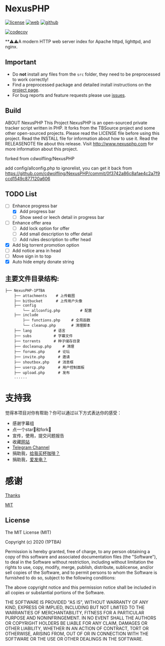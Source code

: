 # NexusPHP

[![license][license-img]][github] [![web][web-img]][web] [![github][github-img]][github]

[![codecov](https://codecov.io/gh/tgbot-collection/YYeTsBot/branch/master/graph/badge.svg?token=ZL1GCIF95D)](https://github.com/Joyist2021/NexusPHP-1PTBA)

**⚠️⚠️A modern HTTP web server index for Apache httpd, lighttpd, and nginx.


## Important

* Do **not** install any files from the `src` folder, they need to be
  preprocessed to work correctly!
* Find a preprocessed package and detailed install instructions on the
  [project page][web].
* For bug reports and feature requests please use [issues][github-issues].


## Build

ABOUT NexusPHP
This Project NexusPHP is an open-sourced private tracker script written in PHP.
It forks from the TBSource project and some other open-sourced projects.
Please read the LICENSE file before using this project.
Read the INSTALL file for information about how to use it.
Read the RELEASENOTE file about this release.
Visit http://www.nexusphp.com for more information about this project.

forked from cdwolfling/NexusPHP

add config/allconfig.php to ignorelist, you can get it back from https://github.com/cdwolfling/NexusPHP/commit/0f3742a86c8afae4c2a7f9ccd1549c877120a606

## TODO List
- [ ] Enhance progress bar
  - [x] Add progress bar
  - [ ] Show seed or leech detail in progress bar
- [ ] Enhance offer area
  - [ ] Add lock option for offer
  - [ ] Add small description to offer detail
  - [ ] Add rules description to offer head
- [x] Add big torrent promotion option
- [ ] Add notice area in head
- [ ] Move sign in to top
- [x] Auto hide empty donate string

## 主要文件目录结构:
```
├── NexusPHP-1PTBA
    ├── attachments    # 上传截图
    ├── bitbucket      # 上传用户头像
    ├── config
        └── allconfig.php         # 配置
    ├── include
        ├── functions.php     # 全局函数
        └── cleanup.php       # 清理脚本
    ├── lang          # 语言
    ├── subs          # 字幕文件
    ├── torrents      # 种子储存目录
    ├── docleanup.php     # 清理
    ├── forums.php      # 论坛
    ├── invite.php      # 邀请
    ├── shoutbox.php    # 消息框
    ├── usercp.php      # 用户控制面板
    ├── upload.php      # 发布
    ......
```

# 支持我

觉得本项目对你有帮助？你可以通过以下方式表达你的感受：

* 感谢字幕组
* 点一个star🌟和fork🍴
* 宣传，使用，提交问题报告
* 收藏[网站](https://1ptba.com/)
* [Telegram Channel](https://t.me/1ptba)
* 捐助我，[给我买杯咖啡？](https://1ptba.com/donate.php)
* 捐助我，[爱发电？](https://1ptba.com/donate.php)

# 感谢
[Thanks](thanks.php)

[MIT](LICENSE)
## License

The MIT License (MIT)

Copyright (c) 2020 (1PTBA)

Permission is hereby granted, free of charge, to any person obtaining a copy
of this software and associated documentation files (the "Software"), to deal
in the Software without restriction, including without limitation the rights
to use, copy, modify, merge, publish, distribute, sublicense, and/or sell
copies of the Software, and to permit persons to whom the Software is
furnished to do so, subject to the following conditions:

The above copyright notice and this permission notice shall be included in
all copies or substantial portions of the Software.

THE SOFTWARE IS PROVIDED "AS IS", WITHOUT WARRANTY OF ANY KIND, EXPRESS OR
IMPLIED, INCLUDING BUT NOT LIMITED TO THE WARRANTIES OF MERCHANTABILITY,
FITNESS FOR A PARTICULAR PURPOSE AND NONINFRINGEMENT. IN NO EVENT SHALL THE
AUTHORS OR COPYRIGHT HOLDERS BE LIABLE FOR ANY CLAIM, DAMAGES OR OTHER
LIABILITY, WHETHER IN AN ACTION OF CONTRACT, TORT OR OTHERWISE, ARISING FROM,
OUT OF OR IN CONNECTION WITH THE SOFTWARE OR THE USE OR OTHER DEALINGS IN
THE SOFTWARE.



[web]: https://1ptba.com/
[github]: https://github.com/Joyist2021/NexusPHP-1PTBA
[github-issues]: https://github.com/Joyist2021/NexusPHP-1PTBA/issues
[release]: https://github.com/Joyist2021/NexusPHP-1PTBA/releases
[develop]: https://github.com/Joyist2021/NexusPHP-1PTBA/develop/
[node]: https://nodejs.org
[material-design-icons]: https://github.com/google/material-design-icons

[license-img]: https://img.shields.io/badge/license-MIT-a0a060.svg?style=flat-square
[web-img]: https://img.shields.io/badge/web-1ptba.com-a0a060.svg?style=flat-square
[github-img]: https://img.shields.io/badge/github-Joyist2021/NexusPHP-a0a060.svg?style=flat-square
